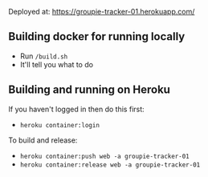 Deployed at: https://groupie-tracker-01.herokuapp.com/

## Building docker for running locally

- Run `/build.sh`
- It'll tell you what to do

## Building and running on Heroku

If you haven't logged in then do this first:
- `heroku container:login`

To build and release:

- `heroku container:push web -a groupie-tracker-01`
- `heroku container:release web -a groupie-tracker-01`